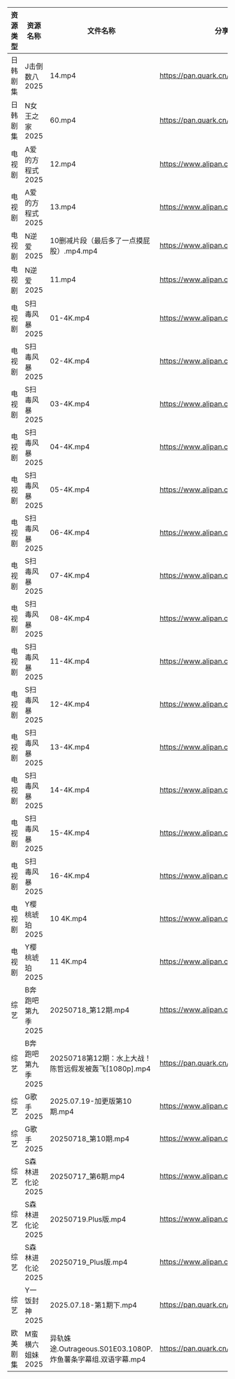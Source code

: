 | 资源类型 | 资源名称        | 文件名称                                          | 分享链接                                 | 更新时间                |
| ---- | ----------- | --------------------------------------------- | ------------------------------------ | ------------------- |
| 日韩剧集 | J击倒数八2025   | 14.mp4                                        | https://pan.quark.cn/s/98fc5313c702  | 2025-07-19 10:23:07 |
| 日韩剧集 | N女王之家2025   | 60.mp4                                        | https://pan.quark.cn/s/a85463f38f49  | 2025-07-19 16:28:08 |
| 电视剧  | A爱的方程式2025  | 12.mp4                                        | https://www.alipan.com/s/pFZ3c9hZTrv | 2025-07-19 15:02:22 |
| 电视剧  | A爱的方程式2025  | 13.mp4                                        | https://www.alipan.com/s/pFZ3c9hZTrv | 2025-07-19 15:02:22 |
| 电视剧  | N逆爱2025     | 10删减片段（最后多了一点摸屁股）.mp4.mp4                     | https://www.alipan.com/s/bYpxKg27F1z | 2025-07-19 08:02:49 |
| 电视剧  | N逆爱2025     | 11.mp4                                        | https://www.alipan.com/s/bYpxKg27F1z | 2025-07-19 00:02:50 |
| 电视剧  | S扫毒风暴2025   | 01-4K.mp4                                     | https://www.alipan.com/s/xJVHLWPiXhk | 2025-07-19 12:03:03 |
| 电视剧  | S扫毒风暴2025   | 02-4K.mp4                                     | https://www.alipan.com/s/xJVHLWPiXhk | 2025-07-19 12:03:02 |
| 电视剧  | S扫毒风暴2025   | 03-4K.mp4                                     | https://www.alipan.com/s/xJVHLWPiXhk | 2025-07-19 12:03:01 |
| 电视剧  | S扫毒风暴2025   | 04-4K.mp4                                     | https://www.alipan.com/s/xJVHLWPiXhk | 2025-07-19 12:03:00 |
| 电视剧  | S扫毒风暴2025   | 05-4K.mp4                                     | https://www.alipan.com/s/xJVHLWPiXhk | 2025-07-19 12:03:00 |
| 电视剧  | S扫毒风暴2025   | 06-4K.mp4                                     | https://www.alipan.com/s/xJVHLWPiXhk | 2025-07-19 12:02:59 |
| 电视剧  | S扫毒风暴2025   | 07-4K.mp4                                     | https://www.alipan.com/s/xJVHLWPiXhk | 2025-07-19 12:02:59 |
| 电视剧  | S扫毒风暴2025   | 08-4K.mp4                                     | https://www.alipan.com/s/xJVHLWPiXhk | 2025-07-19 12:02:58 |
| 电视剧  | S扫毒风暴2025   | 11-4K.mp4                                     | https://www.alipan.com/s/xJVHLWPiXhk | 2025-07-19 12:02:57 |
| 电视剧  | S扫毒风暴2025   | 12-4K.mp4                                     | https://www.alipan.com/s/xJVHLWPiXhk | 2025-07-19 14:02:58 |
| 电视剧  | S扫毒风暴2025   | 13-4K.mp4                                     | https://www.alipan.com/s/xJVHLWPiXhk | 2025-07-19 12:02:56 |
| 电视剧  | S扫毒风暴2025   | 14-4K.mp4                                     | https://www.alipan.com/s/xJVHLWPiXhk | 2025-07-19 12:02:56 |
| 电视剧  | S扫毒风暴2025   | 15-4K.mp4                                     | https://www.alipan.com/s/xJVHLWPiXhk | 2025-07-19 12:02:55 |
| 电视剧  | S扫毒风暴2025   | 16-4K.mp4                                     | https://www.alipan.com/s/xJVHLWPiXhk | 2025-07-19 12:02:54 |
| 电视剧  | Y樱桃琥珀2025   | 10 4K.mp4                                     | https://www.alipan.com/s/YjTHBdSwzrA | 2025-07-19 15:03:12 |
| 电视剧  | Y樱桃琥珀2025   | 11 4K.mp4                                     | https://www.alipan.com/s/YjTHBdSwzrA | 2025-07-19 15:03:12 |
| 综艺   | B奔跑吧第九季2025 | 20250718_第12期.mp4                             | https://www.alipan.com/s/MTSVqqN5E4c | 2025-07-19 00:02:27 |
| 综艺   | B奔跑吧第九季2025 | 20250718第12期：水上大战！陈哲远假发被轰飞[1080p].mp4         | https://pan.quark.cn/s/4bfe51a261fe  | 2025-07-19 01:40:15 |
| 综艺   | G歌手2025     | 2025.07.19-加更版第10期.mp4                        | https://www.alipan.com/s/BnAVvcGrxme | 2025-07-19 15:03:30 |
| 综艺   | G歌手2025     | 20250718_第10期.mp4                             | https://www.alipan.com/s/BnAVvcGrxme | 2025-07-19 08:03:32 |
| 综艺   | S森林进化论2025  | 20250717_第6期.mp4                              | https://www.alipan.com/s/aan2jEB4eLz | 2025-07-19 15:03:51 |
| 综艺   | S森林进化论2025  | 20250719.Plus版.mp4                            | https://www.alipan.com/s/aan2jEB4eLz | 2025-07-19 14:03:53 |
| 综艺   | S森林进化论2025  | 20250719_Plus版.mp4                            | https://www.alipan.com/s/aan2jEB4eLz | 2025-07-19 15:03:50 |
| 综艺   | Y一饭封神2025   | 2025.07.18-第1期下.mp4                           | https://pan.quark.cn/s/0cbaf99cbe84  | 2025-07-19 01:43:31 |
| 欧美剧集 | M蛮横六姐妹2025  | 异轨姝途.Outrageous.S01E03.1080P.炸鱼薯条字幕组.双语字幕.mp4 | https://pan.quark.cn/s/439c260d9367  | 2025-07-19 16:27:13 |
